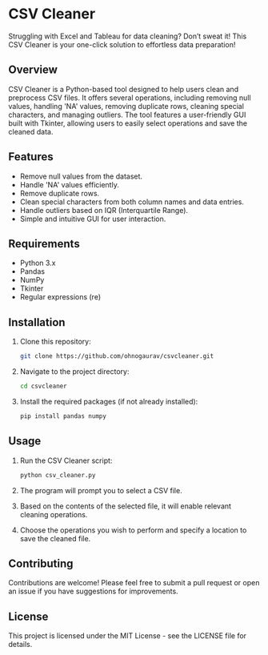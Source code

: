 # CSV Cleaner
Struggling with Excel and Tableau for data cleaning? Don’t sweat it! This CSV Cleaner is your one-click solution to effortless data preparation!


## Overview

CSV Cleaner is a Python-based tool designed to help users clean and preprocess CSV files. It offers several operations, including removing null values, handling 'NA' values, removing duplicate rows, cleaning special characters, and managing outliers. The tool features a user-friendly GUI built with Tkinter, allowing users to easily select operations and save the cleaned data.

## Features

- Remove null values from the dataset.
- Handle 'NA' values efficiently.
- Remove duplicate rows.
- Clean special characters from both column names and data entries.
- Handle outliers based on IQR (Interquartile Range).
- Simple and intuitive GUI for user interaction.

## Requirements

- Python 3.x
- Pandas
- NumPy
- Tkinter
- Regular expressions (re)

## Installation

1. Clone this repository:

   ```bash
   git clone https://github.com/ohnogaurav/csvcleaner.git
2. Navigate to the project directory:
   ```bash
   cd csvcleaner
3. Install the required packages (if not already installed):
   ````bash
   pip install pandas numpy
## Usage

1. Run the CSV Cleaner script:
   ````bash
   python csv_cleaner.py
2. The program will prompt you to select a CSV file.

3. Based on the contents of the selected file, it will enable relevant cleaning operations.

4. Choose the operations you wish to perform and specify a location to save the cleaned file.


## Contributing
Contributions are welcome! Please feel free to submit a pull request or open an issue if you have suggestions for improvements.

## License
This project is licensed under the MIT License - see the LICENSE file for details.

